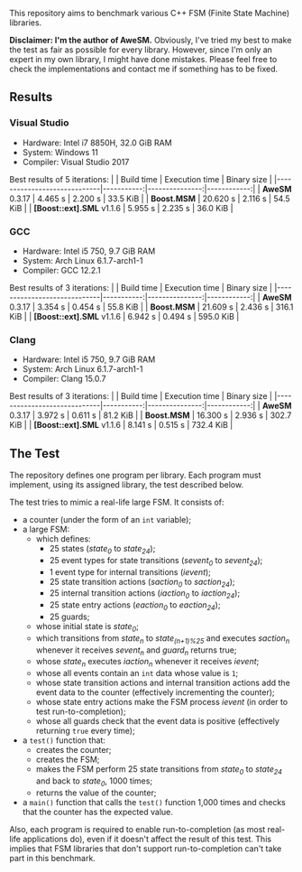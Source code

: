 This repository aims to benchmark various C++ FSM (Finite State Machine) libraries.

**Disclaimer: I'm the author of AweSM.** Obviously, I've tried my best to make the test as fair as possible for every library. However, since I'm only an expert in my own library, I might have done mistakes. Please feel free to check the implementations and contact me if something has to be fixed.

## Results

### Visual Studio

* Hardware: Intel i7 8850H, 32.0 GiB RAM
* System: Windows 11
* Compiler: Visual Studio 2017

Best results of 5 iterations:
|                             | Build time | Execution time | Binary size |
|-----------------------------|-----------:|---------------:|------------:|
| **AweSM** 0.3.17            | 4.465 s    | 2.200 s        | 33.5 KiB    |
| **Boost.MSM**               | 20.620 s   | 2.116 s        | 54.5 KiB    |
| **[Boost::ext].SML** v1.1.6 | 5.955 s    | 2.235 s        | 36.0 KiB    |

### GCC

* Hardware: Intel i5 750, 9.7 GiB RAM
* System: Arch Linux 6.1.7-arch1-1
* Compiler: GCC 12.2.1

Best results of 3 iterations:
|                             | Build time | Execution time | Binary size |
|-----------------------------|-----------:|---------------:|------------:|
| **AweSM** 0.3.17            | 3.354 s    | 0.454 s        | 55.8 KiB    |
| **Boost.MSM**               | 21.609 s   | 2.436 s        | 316.1 KiB   |
| **[Boost::ext].SML** v1.1.6 | 6.942 s    | 0.494 s        | 595.0 KiB   |

### Clang

* Hardware: Intel i5 750, 9.7 GiB RAM
* System: Arch Linux 6.1.7-arch1-1
* Compiler: Clang 15.0.7

Best results of 3 iterations:
|                             | Build time | Execution time | Binary size |
|-----------------------------|-----------:|---------------:|------------:|
| **AweSM** 0.3.17            | 3.972 s    | 0.611 s        | 81.2 KiB    |
| **Boost.MSM**               | 16.300 s   | 2.936 s        | 302.7 KiB   |
| **[Boost::ext].SML** v1.1.6 | 8.141 s    | 0.515 s        | 732.4 KiB   |

## The Test

The repository defines one program per library. Each program must implement, using its assigned library, the test described below.

The test tries to mimic a real-life large FSM. It consists of:

* a counter (under the form of an `int` variable);
* a large FSM:
  * which defines:
    * 25 states (*state<sub>0</sub>* to *state<sub>24</sub>*);
    * 25 event types for state transitions (*sevent<sub>0</sub>* to *sevent<sub>24</sub>*);
    * 1 event type for internal transitions (*ievent*);
    * 25 state transition actions (*saction<sub>0</sub>* to *saction<sub>24</sub>*);
    * 25 internal transition actions (*iaction<sub>0</sub>* to *iaction<sub>24</sub>*);
    * 25 state entry actions (*eaction<sub>0</sub>* to *eaction<sub>24</sub>*);
    * 25 guards;
  * whose initial state is *state<sub>0</sub>*;
  * which transitions from *state<sub>n</sub>* to *state<sub>(n+1)%25</sub>* and executes *saction<sub>n</sub>* whenever it receives *sevent<sub>n</sub>* and *guard<sub>n</sub>* returns true;
  * whose *state<sub>n</sub>* executes *iaction<sub>n</sub>* whenever it receives *ievent*;
  * whose all events contain an `int` data whose value is `1`;
  * whose state transition actions and internal transition actions add the event data to the counter (effectively incrementing the counter);
  * whose state entry actions make the FSM process *ievent* (in order to test run-to-completion);
  * whose all guards check that the event data is positive (effectively returning `true` every time);
* a `test()` function that:
  * creates the counter;
  * creates the FSM;
  * makes the FSM perform 25 state transitions from *state<sub>0</sub>* to *state<sub>24</sub>* and back to *state<sub>0</sub>*, 1000 times;
  * returns the value of the counter;
* a `main()` function that calls the `test()` function 1,000 times and checks that the counter has the expected value.

Also, each program is required to enable run-to-completion (as most real-life applications do), even if it doesn't affect the result of this test. This implies that FSM libraries that don't support run-to-completion can't take part in this benchmark.
